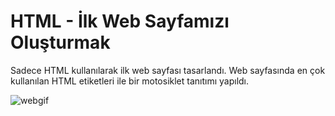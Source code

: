 # HTML - İlk Web Sayfamızı Oluşturmak

Sadece HTML kullanılarak ilk web sayfası tasarlandı. Web sayfasında en çok kullanılan HTML etiketleri ile bir motosiklet tanıtımı yapıldı.

![webgif](https://user-images.githubusercontent.com/95178772/158213947-ff6027ee-b542-4a72-b4e3-b3a0c4829146.gif)
